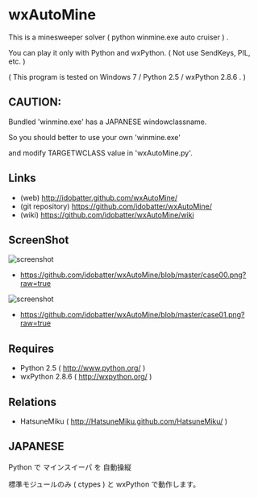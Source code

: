 wxAutoMine
==========

This is a minesweeper solver ( python winmine.exe auto cruiser ) .

You can play it only with Python and wxPython. ( Not use SendKeys, PIL, etc. )

( This program is tested on Windows 7 / Python 2.5 / wxPython 2.8.6 . )

CAUTION:
--------
Bundled 'winmine.exe' has a JAPANESE windowclassname.

So you should better to use your own 'winmine.exe'

and modify TARGETWCLASS value in 'wxAutoMine.py'.

Links
-----

 * (web) http://idobatter.github.com/wxAutoMine/
 * (git repository) https://github.com/idobatter/wxAutoMine/
 * (wiki) https://github.com/idobatter/wxAutoMine/wiki

ScreenShot
----------
[case00]: https://github.com/idobatter/wxAutoMine/blob/master/case00.png?raw=true
[case01]: https://github.com/idobatter/wxAutoMine/blob/master/case01.png?raw=true

![screenshot][case00]
 * https://github.com/idobatter/wxAutoMine/blob/master/case00.png?raw=true

![screenshot][case01]
 * https://github.com/idobatter/wxAutoMine/blob/master/case01.png?raw=true

Requires
--------

 * Python 2.5 ( http://www.python.org/ )
 * wxPython 2.8.6 ( http://wxpython.org/ )

Relations
---------

 * HatsuneMiku ( http://HatsuneMiku.github.com/HatsuneMiku/ )

JAPANESE
--------

Python で マインスイーパ を 自動操縦

標準モジュールのみ ( ctypes ) と wxPython で動作します。
